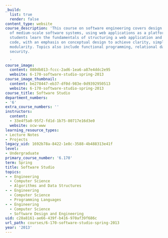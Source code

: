```yaml
---
_build:
  list: true
  render: false
content_type: website
course_description: 'This course on software engineering covers design and implementation
  of medium-scale software systems, using web applications as a platform. In the course,
  students learn the fundamentals of structuring a web application and writing modular
  code, with an emphasis on conceptual design to achieve clarity, simplicity, and
  modularity. Topics also include functional programming, relational databases, and
  security.

  '
course_image:
  content: 080db013-fccc-2ad6-1ea6-a87e4ddc2e95
  website: 6-170-software-studio-spring-2013
course_image_thumbnail:
  content: be278447-eb37-df0d-983e-0d9392950513
  website: 6-170-software-studio-spring-2013
course_title: Software Studio
department_numbers:
- '6'
extra_course_numbers: ''
instructors:
  content:
  - 33e4f5a0-95f2-fd1d-1b75-80717e16d3e0
  website: ocw-www
learning_resource_types:
- Lecture Notes
- Projects
legacy_uid: 1692b78a-8422-1e8c-3588-4b488313e41f
level:
- Undergraduate
primary_course_number: '6.170'
term: Spring
title: Software Studio
topics:
- - Engineering
  - Computer Science
  - Algorithms and Data Structures
- - Engineering
  - Computer Science
  - Programming Languages
- - Engineering
  - Computer Science
  - Software Design and Engineering
uid: c28a8161-ae66-439f-b416-970af39f686c
url_path: courses/6-170-software-studio-spring-2013
year: '2013'
---
```

